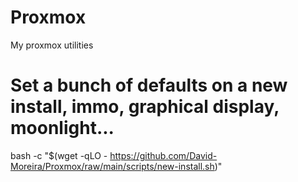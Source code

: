 # Proxmox
My proxmox utilities

# Set a bunch of defaults on a new install, immo, graphical display, moonlight...
bash -c "$(wget -qLO - https://github.com/David-Moreira/Proxmox/raw/main/scripts/new-install.sh)"
